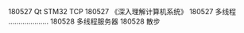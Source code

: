180527  Qt STM32 TCP
180527  《深入理解计算机系统》
180527  多线程
....................
180528  多线程服务器
180528  散步
